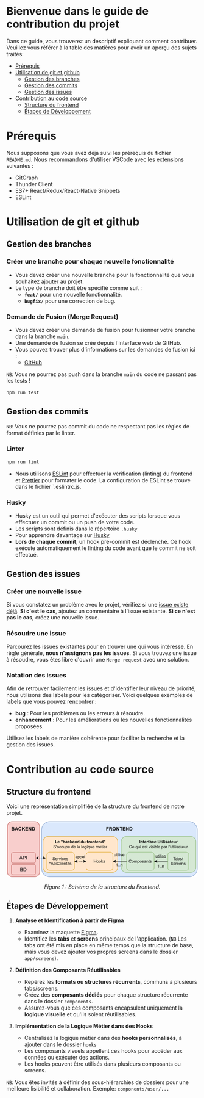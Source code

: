 # Bienvenue dans le guide de contribution du projet

Dans ce guide, vous trouverez un descriptif expliquant comment contribuer. Veuillez vous référer à la table des matières pour avoir un aperçu des sujets traités:

  - [Prérequis](#prérequis)
  - [Utilisation de git et github](#utilisation-de-git-et-github)
    - [Gestion des branches](#gestion-des-branches)
    - [Gestion des commits](#gestion-des-commits)
    - [Gestion des issues](#gestion-des-issues)
  - [Contribution au code source](#contribution-au-code-source)
      - [Structure du frontend](#structure-du-frontend)
      - [Étapes de Développement](#étapes-de-développement)

# Prérequis

Nous supposons que vous avez déjà suivi les prérequis du fichier `README.md`. 
Nous recommandons d'utiliser VSCode avec les extensions suivantes :
- GitGraph
- Thunder Client
- ES7+ React/Redux/React-Native Snippets
- ESLint

# Utilisation de git et github

## Gestion des branches
### Créer une branche pour chaque nouvelle fonctionnalité

- Vous devez créer une nouvelle branche pour la fonctionnalité que vous souhaitez ajouter au projet.
- Le type de branche doit être spécifié comme suit : 
  - **`feat/`** pour une nouvelle fonctionnalité.
  - **`bugfix/`** pour une correction de bug.

### Demande de Fusion (Merge Request)

- Vous devez créer une demande de fusion pour fusionner votre branche dans la branche `main`.
- Une demande de fusion se crée depuis l'interface web de GitHub.
- Vous pouvez trouver plus d'informations sur les demandes de fusion ici :
    - [GitHub](https://docs.github.com/en/github/collaborating-with-issues-and-pull-requests/creating-a-pull-request)

`NB`: Vous ne pourrez pas push dans la branche `main` du code ne passant pas les tests !

```bash
npm run test
```


## Gestion des commits

`NB`: Vous ne pourrez pas commit du code ne respectant pas les règles de format définies par le linter.

### Linter
```bash
npm run lint
```
- Nous utilisons [ESLint](https://eslint.org/) pour effectuer la vérification (linting) du frontend et [Prettier](https://prettier.io/) pour formater le code.
La configuration de ESLint se trouve dans le fichier `.eslintrc.js.

### Husky

- Husky est un outil qui permet d'exécuter des scripts lorsque vous effectuez un commit ou un push de votre code.
- Les scripts sont définis dans le répertoire `.husky`
- Pour apprendre davantage sur [Husky](https://typicode.github.io/husky/#/)
- **Lors de chaque commit**, un hook pre-commit est déclenché. Ce hook exécute automatiquement le linting du code avant que le commit ne soit effectué.

## Gestion des issues
### Créer une nouvelle issue
Si vous constatez un problème avec le projet, vérifiez si une [issue existe déjà](https://github.com/Tri-omph/frontend/issues). **Si c'est le cas**, ajoutez un commentaire à l'issue existante. **Si ce n'est pas le cas**, créez une nouvelle issue.

### Résoudre une issue
Parcourez les issues existantes pour en trouver une qui vous intéresse. En règle générale, **nous n'assignons pas les issues**. Si vous trouvez une issue à résoudre, vous êtes libre d'ouvrir une `Merge request` avec une solution.

### Notation des issues
Afin de retrouver facilement les issues et d'identifier leur niveau de priorité, nous utilisons des labels pour les catégoriser. Voici quelques exemples de labels que vous pouvez rencontrer :
- **bug** : Pour les problèmes ou les erreurs à résoudre.
- **enhancement** : Pour les améliorations ou les nouvelles fonctionnalités proposées.

Utilisez les labels de manière cohérente pour faciliter la recherche et la gestion des issues.


# Contribution au code source

## Structure du frontend

Voici une représentation simplifiée de la structure du frontend de notre projet.

<div align="center">
  <img src="assets/images/structure-frontend-contributing.svg" alt="Structure du Frontend" width="500">
  <p><em>Figure 1 : Schéma de la structure du Frontend.</em></p>
</div>

## Étapes de Développement

1. **Analyse et Identification à partir de Figma**  
    - Examinez la maquette [Figma](https://www.figma.com/design/ubqXnJji9YN4SbcfynERxk/tri'omph-project?node-id=0-1&node-type=canvas&t=iB9U2BsWW1mxEehF-0).  
    - Identifiez les **tabs** et **screens** principaux de l'application. (`NB` Les tabs ont été mis en place en même temps que la structure de base, mais vous devez ajouter vos propres screens dans le dossier `app/screens`).

2. **Définition des Composants Réutilisables**
    - Repérez les **formats ou structures récurrents**, communs à plusieurs tabs/screens. 
   - Créez des **composants dédiés** pour chaque structure récurrente dans le dossier `components`.
   - Assurez-vous que ces composants encapsulent uniquement la **logique visuelle** et qu'ils soient réutilisables.

3. **Implémentation de la Logique Métier dans des Hooks**  
   - Centralisez la logique métier dans des **hooks personnalisés**, à ajouter dans le dossier `hooks`
   - Les composants visuels appellent ces hooks pour accéder aux données ou exécuter des actions.  
   - Les hooks peuvent être utilisés dans plusieurs composants ou screens.

`NB`: Vous êtes invités à définir des sous-hiérarchies de dossiers pour une meilleure lisibilité et collaboration. Exemple: `components/user/...`